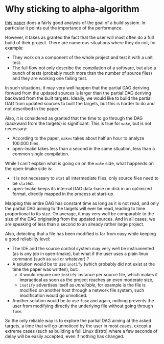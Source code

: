 # Why sticking to alpha-algorithm

[this paper](https://gittup.org/tup/build_system_rules_and_algorithms.pdf) does a fairly good analysis of the goal of a build system.
In particular it points out the importance of the performance.

However, it takes as granted the fact that the user will most often do a full build of their project.
There are numerous situations where they do not, for example:

- They work on a component of the whole project and test it with a unit test.
- The full flow not only describe the compilation of a software, but also a bunch of tests (probably much more than the number of source files) and they are working one failing test.

In such situations, it may very well happen that the partial DAG deriving forward from the updated sources is larger than the partial DAG deriving backward from the built targets.
Ideally, we would like to build the partial DAG from updated sources to built the targets, but this is harder to do and not described in the paper.

Also, it is considered as granted that the time to go through the DAG (backward from the targets) is significant.
This is true for `make`, but is not necessary:

- According to the paper, `makes` takes about half an hour to analyze 100.000 files.
- open-lmake takes less than a second in the same situation, less than a common single compilation.

While I can't explain what is going on on the `make` side, what happends on the open-lmake side is:

- It is not necessary to `stat` all intermediate files, only source files need to be `stat`ed.
- open-lmake keeps its internal DAG data-base on disk in an optimized format, directly mapped in the process at start-up.

Mapping this entire DAG has constant time as long as it is not read, and only the partial DAG aiming to the targets will ever be read, leading to time proportional to its size.
On average, it may very well be comparable to the size of the DAG originating from the updated sources.
And in all cases, we are speaking of less than a second to an already rather large project.

Also, detecting that a file has been modified is far from easy while keeping a good reliability level:

- The IDE and the source control system may very well be instrumented (as is any job in open-lmake), but what if the user uses a plain linux command (such as `sed` or whatever) ?
- A solution would be to use `inotify` (which probably did not exist at the time the paper was written), but:
	- it would require one `inotify` instance per source file, which makes it impractical as soon as the project reaches an even moderate size,
	- `inotify` advertises itself as _unreliable_, for example is the file is modified on another host through a network file system, such modification would go unnoticed.
- Another solution would be to use `fuse` and again, nothing prevents the user from modifying directly the underlying file without going through `fuse`.

So the only reliable way is to explore the partial DAG aiming at the asked targets, a time that will go unnoticed by the user in most cases,
except a extreme cases (such as building a full Linux distro) where a few seconds of delay will be easily accepted, even if nothing has changed.
